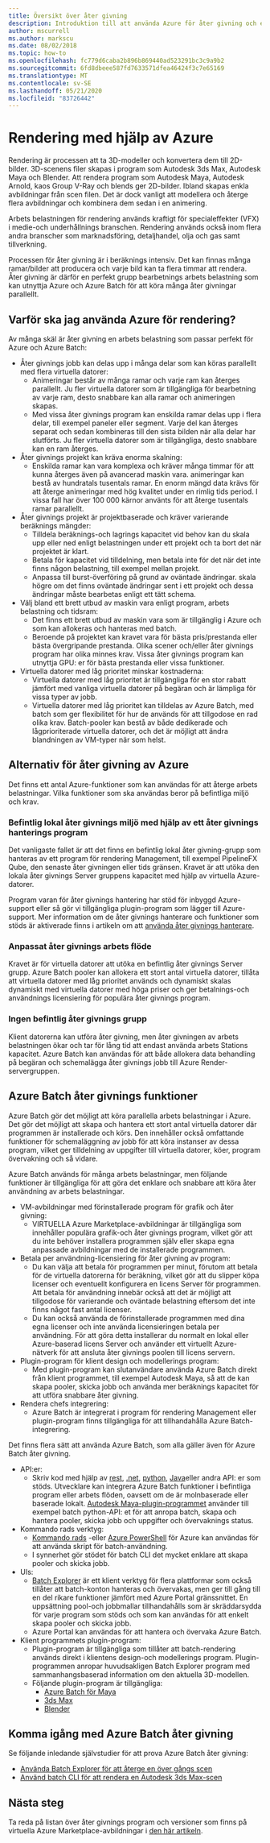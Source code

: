 ```yaml
---
title: Översikt över åter givning
description: Introduktion till att använda Azure för åter givning och en översikt över Azure Batch åter givnings funktioner
author: mscurrell
ms.author: markscu
ms.date: 08/02/2018
ms.topic: how-to
ms.openlocfilehash: fc779d6caba2b896b869440ad523291bc3c9a9b2
ms.sourcegitcommit: 6fd8dbeee587fd7633571dfea46424f3c7e65169
ms.translationtype: MT
ms.contentlocale: sv-SE
ms.lasthandoff: 05/21/2020
ms.locfileid: "83726442"
---
```

# <a name="rendering-using-azure"></a>Rendering med hjälp av Azure

Rendering är processen att ta 3D-modeller och konvertera dem till 2D-bilder. 3D-scenens filer skapas i program som Autodesk 3ds Max, Autodesk Maya och Blender.  Att rendera program som Autodesk Maya, Autodesk Arnold, kaos Group V-Ray och blends ger 2D-bilder.  Ibland skapas enkla avbildningar från scen filen. Det är dock vanligt att modellera och återge flera avbildningar och kombinera dem sedan i en animering.

Arbets belastningen för rendering används kraftigt för specialeffekter (VFX) i medie-och underhållnings branschen. Rendering används också inom flera andra branscher som marknadsföring, detaljhandel, olja och gas samt tillverkning.

Processen för åter givning är i beräknings intensiv. Det kan finnas många ramar/bilder att producera och varje bild kan ta flera timmar att rendera.  Åter givning är därför en perfekt grupp bearbetnings arbets belastning som kan utnyttja Azure och Azure Batch för att köra många åter givningar parallellt.

## <a name="why-use-azure-for-rendering"></a>Varför ska jag använda Azure för rendering?

Av många skäl är åter givning en arbets belastning som passar perfekt för Azure och Azure Batch:

* Åter givnings jobb kan delas upp i många delar som kan köras parallellt med flera virtuella datorer:
  * Animeringar består av många ramar och varje ram kan återges parallellt.  Ju fler virtuella datorer som är tillgängliga för bearbetning av varje ram, desto snabbare kan alla ramar och animeringen skapas.
  * Med vissa åter givnings program kan enskilda ramar delas upp i flera delar, till exempel paneler eller segment.  Varje del kan återges separat och sedan kombineras till den sista bilden när alla delar har slutförts.  Ju fler virtuella datorer som är tillgängliga, desto snabbare kan en ram återges.
* Åter givnings projekt kan kräva enorma skalning:
  * Enskilda ramar kan vara komplexa och kräver många timmar för att kunna återges även på avancerad maskin vara. animeringar kan bestå av hundratals tusentals ramar.  En enorm mängd data krävs för att återge animeringar med hög kvalitet under en rimlig tids period.  I vissa fall har över 100 000 kärnor använts för att återge tusentals ramar parallellt.
* Åter givnings projekt är projektbaserade och kräver varierande beräknings mängder:
  * Tilldela beräknings-och lagrings kapacitet vid behov kan du skala upp eller ned enligt belastningen under ett projekt och ta bort det när projektet är klart.
  * Betala för kapacitet vid tilldelning, men betala inte för det när det inte finns någon belastning, till exempel mellan projekt.
  * Anpassa till burst-överföring på grund av oväntade ändringar. skala högre om det finns oväntade ändringar sent i ett projekt och dessa ändringar måste bearbetas enligt ett tätt schema.
* Välj bland ett brett utbud av maskin vara enligt program, arbets belastning och tidsram:
  * Det finns ett brett utbud av maskin vara som är tillgänglig i Azure och som kan allokeras och hanteras med batch.
  * Beroende på projektet kan kravet vara för bästa pris/prestanda eller bästa övergripande prestanda.  Olika scener och/eller åter givnings program har olika minnes krav.  Vissa åter givnings program kan utnyttja GPU: er för bästa prestanda eller vissa funktioner. 
* Virtuella datorer med låg prioritet minskar kostnaderna:
  * Virtuella datorer med låg prioritet är tillgängliga för en stor rabatt jämfört med vanliga virtuella datorer på begäran och är lämpliga för vissa typer av jobb.
  * Virtuella datorer med låg prioritet kan tilldelas av Azure Batch, med batch som ger flexibilitet för hur de används för att tillgodose en rad olika krav.  Batch-pooler kan bestå av både dedikerade och lågprioriterade virtuella datorer, och det är möjligt att ändra blandningen av VM-typer när som helst.

## <a name="options-for-rendering-on-azure"></a>Alternativ för åter givning av Azure

Det finns ett antal Azure-funktioner som kan användas för att återge arbets belastningar.  Vilka funktioner som ska användas beror på befintliga miljö och krav.

### <a name="existing-on-premises-rendering-environment-using-a-render-management-application"></a>Befintlig lokal åter givnings miljö med hjälp av ett åter givnings hanterings program

Det vanligaste fallet är att det finns en befintlig lokal åter givning-grupp som hanteras av ett program för rendering Management, till exempel PipelineFX Qube, den senaste åter givningen eller tids gränsen.  Kravet är att utöka den lokala åter givnings Server gruppens kapacitet med hjälp av virtuella Azure-datorer.

Program varan för åter givnings hantering har stöd för inbyggd Azure-support eller så gör vi tillgängliga plugin-program som lägger till Azure-support. Mer information om de åter givnings hanterare och funktioner som stöds är aktiverade finns i artikeln om att [använda åter givnings hanterare](https://docs.microsoft.com/azure/batch/batch-rendering-render-managers).

### <a name="custom-rendering-workflow"></a>Anpassat åter givnings arbets flöde

Kravet är för virtuella datorer att utöka en befintlig åter givnings Server grupp.  Azure Batch pooler kan allokera ett stort antal virtuella datorer, tillåta att virtuella datorer med låg prioritet används och dynamiskt skalas dynamiskt med virtuella datorer med höga priser och ger betalnings-och användnings licensiering för populära åter givnings program.

### <a name="no-existing-render-farm"></a>Ingen befintlig åter givnings grupp

Klient datorerna kan utföra åter givning, men åter givningen av arbets belastningen ökar och tar för lång tid att endast använda arbets Stations kapacitet.  Azure Batch kan användas för att både allokera data behandling på begäran och schemalägga åter givnings jobb till Azure Render-servergruppen.

## <a name="azure-batch-rendering-capabilities"></a>Azure Batch åter givnings funktioner

Azure Batch gör det möjligt att köra parallella arbets belastningar i Azure.  Det gör det möjligt att skapa och hantera ett stort antal virtuella datorer där programmen är installerade och körs.  Den innehåller också omfattande funktioner för schemaläggning av jobb för att köra instanser av dessa program, vilket ger tilldelning av uppgifter till virtuella datorer, köer, program övervakning och så vidare.

Azure Batch används för många arbets belastningar, men följande funktioner är tillgängliga för att göra det enklare och snabbare att köra åter användning av arbets belastningar.

* VM-avbildningar med förinstallerade program för grafik och åter givning:
  * VIRTUELLA Azure Marketplace-avbildningar är tillgängliga som innehåller populära grafik-och åter givnings program, vilket gör att du inte behöver installera programmen själv eller skapa egna anpassade avbildningar med de installerade programmen. 
* Betala per användning-licensiering för åter givning av program:
  * Du kan välja att betala för programmen per minut, förutom att betala för de virtuella datorerna för beräkning, vilket gör att du slipper köpa licenser och eventuellt konfigurera en licens Server för programmen.  Att betala för användning innebär också att det är möjligt att tillgodose för varierande och oväntade belastning eftersom det inte finns något fast antal licenser.
  * Du kan också använda de förinstallerade programmen med dina egna licenser och inte använda licensieringen betala per användning. För att göra detta installerar du normalt en lokal eller Azure-baserad licens Server och använder ett virtuellt Azure-nätverk för att ansluta åter givnings poolen till licens servern.
* Plugin-program för klient design och modellerings program:
  * Med plugin-program kan slutanvändare använda Azure Batch direkt från klient programmet, till exempel Autodesk Maya, så att de kan skapa pooler, skicka jobb och använda mer beräknings kapacitet för att utföra snabbare åter givning.
* Rendera chefs integrering:
  * Azure Batch är integrerat i program för rendering Management eller plugin-program finns tillgängliga för att tillhandahålla Azure Batch-integrering.

Det finns flera sätt att använda Azure Batch, som alla gäller även för Azure Batch åter givning.

* API:er:
  * Skriv kod med hjälp av [rest](https://docs.microsoft.com/rest/api/batchservice), [.net](https://docs.microsoft.com/dotnet/api/overview/azure/batch), [python](https://docs.microsoft.com/python/api/overview/azure/batch), [Java](https://docs.microsoft.com/java/api/overview/azure/batch)eller andra API: er som stöds.  Utvecklare kan integrera Azure Batch funktioner i befintliga program eller arbets flöden, oavsett om de är molnbaserade eller baserade lokalt.  [Autodesk Maya-plugin-programmet](https://github.com/Azure/azure-batch-maya) använder till exempel batch python-API: et för att anropa batch, skapa och hantera pooler, skicka jobb och uppgifter och övervaknings status.
* Kommando rads verktyg:
  * [Kommando rads](https://docs.microsoft.com/cli/azure/) -eller [Azure PowerShell](https://docs.microsoft.com/powershell/azure/overview) för Azure kan användas för att använda skript för batch-användning.
  * I synnerhet gör stödet för batch CLI det mycket enklare att skapa pooler och skicka jobb.
* UIs:
  * [Batch Explorer](https://github.com/Azure/BatchExplorer) är ett klient verktyg för flera plattformar som också tillåter att batch-konton hanteras och övervakas, men ger till gång till en del rikare funktioner jämfört med Azure Portal gränssnittet.  En uppsättning pool-och jobbmallar tillhandahålls som är skräddarsydda för varje program som stöds och som kan användas för att enkelt skapa pooler och skicka jobb.
  * Azure Portal kan användas för att hantera och övervaka Azure Batch.
* Klient programmets plugin-program:
  * Plugin-program är tillgängliga som tillåter att batch-rendering används direkt i klientens design-och modellerings program. Plugin-programmen anropar huvudsakligen Batch Explorer program med sammanhangsbaserad information om den aktuella 3D-modellen.
  * Följande plugin-program är tillgängliga:
    * [Azure Batch för Maya](https://github.com/Azure/azure-batch-maya)
    * [3ds Max](https://github.com/Azure/azure-batch-rendering/tree/master/plugins/3ds-max)
    * [Blender](https://github.com/Azure/azure-batch-rendering/tree/master/plugins/blender)

## <a name="getting-started-with-azure-batch-rendering"></a>Komma igång med Azure Batch åter givning

Se följande inledande självstudier för att prova Azure Batch åter givning:

* [Använda Batch Explorer för att återge en över gångs scen](https://docs.microsoft.com/azure/batch/tutorial-rendering-batchexplorer-blender)
* [Använd batch CLI för att rendera en Autodesk 3ds Max-scen](https://docs.microsoft.com/azure/batch/tutorial-rendering-cli)

## <a name="next-steps"></a>Nästa steg

Ta reda på listan över åter givnings program och versioner som finns på virtuella Azure Marketplace-avbildningar i [den här artikeln](https://docs.microsoft.com/azure/batch/batch-rendering-applications).